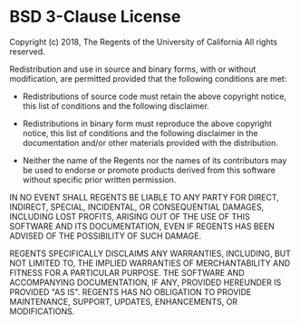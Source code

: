 # BSD 3-Clause License

Copyright (c) 2018, The Regents of the University of California
All rights reserved.

Redistribution and use in source and binary forms, with or without
modification, are permitted provided that the following conditions are met:

* Redistributions of source code must retain the above copyright notice, this
  list of conditions and the following disclaimer.

* Redistributions in binary form must reproduce the above copyright notice,
  this list of conditions and the following disclaimer in the documentation
  and/or other materials provided with the distribution.

* Neither the name of the Regents nor the names of its
  contributors may be used to endorse or promote products derived from
  this software without specific prior written permission.
  

IN NO EVENT SHALL REGENTS BE LIABLE TO ANY PARTY FOR DIRECT, INDIRECT,
SPECIAL, INCIDENTAL, OR CONSEQUENTIAL DAMAGES, INCLUDING LOST PROFITS, ARISING
OUT OF THE USE OF THIS SOFTWARE AND ITS DOCUMENTATION, EVEN IF REGENTS HAS
BEEN ADVISED OF THE POSSIBILITY OF SUCH DAMAGE.

REGENTS SPECIFICALLY DISCLAIMS ANY WARRANTIES, INCLUDING, BUT NOT LIMITED TO,
THE IMPLIED WARRANTIES OF MERCHANTABILITY AND FITNESS FOR A PARTICULAR
PURPOSE. THE SOFTWARE AND ACCOMPANYING DOCUMENTATION, IF ANY, PROVIDED
HEREUNDER IS PROVIDED "AS IS". REGENTS HAS NO OBLIGATION TO PROVIDE
MAINTENANCE, SUPPORT, UPDATES, ENHANCEMENTS, OR MODIFICATIONS.
